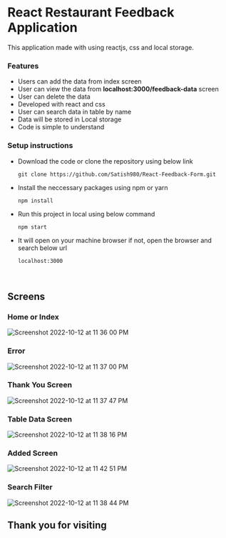 # React Restaurant Feedback Application 
 This application made with using reactjs, css and local storage.
 <br/>
 ### Features
 
 - Users can add the data from index screen
 - User can view the data from <b>localhost:3000/feedback-data</b> screen
 - User can delete the data
 - Developed with react and css
 - User can search data in table by name
 - Data will be stored in Local storage
 - Code is simple to understand

### Setup instructions

- Download the code or clone the repository using below link
   
      git clone https://github.com/Satish980/React-Feedback-Form.git
- Install the neccessary packages using npm or yarn
   
      npm install

- Run this project in local using below command

      npm start
      
- It will open on your machine browser if not, open the browser and search below url

      localhost:3000
      
<br/>
 
 ## Screens
 ### Home or Index 

![Screenshot 2022-10-12 at 11 36 00 PM](https://user-images.githubusercontent.com/62135514/195416963-c2e1db0b-3023-4514-96d6-5183d83e39ee.png)

 ### Error 

![Screenshot 2022-10-12 at 11 37 00 PM](https://user-images.githubusercontent.com/62135514/195416975-bdcfab20-39bc-43c2-8eff-63326ac47833.png)

 ### Thank You Screen

![Screenshot 2022-10-12 at 11 37 47 PM](https://user-images.githubusercontent.com/62135514/195416984-f1c6b7f8-98bf-470c-9de2-be62a20db800.png)

 ### Table Data Screen
 
![Screenshot 2022-10-12 at 11 38 16 PM](https://user-images.githubusercontent.com/62135514/195416989-47e97e69-c51a-467a-97bf-7588cb998727.png)


 ### Added Screen
 
 ![Screenshot 2022-10-12 at 11 42 51 PM](https://user-images.githubusercontent.com/62135514/195417474-0863345b-7bc0-4054-b28b-77577586a29b.png)
 
 ### Search Filter
 
![Screenshot 2022-10-12 at 11 38 44 PM](https://user-images.githubusercontent.com/62135514/195416995-76995203-0e14-4b4f-8f86-220b109b5e54.png)


 ## Thank you for visiting








 
